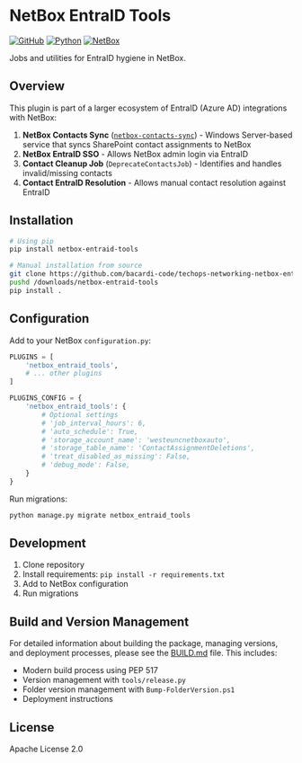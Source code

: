 # NetBox EntraID Tools
[![GitHub](https://img.shields.io/badge/GitHub-netbox--entraid--tools-blue?logo=github)](https://github.com/bacardi-code/techops-networking-netbox-entraid-tools)
[![Python](https://img.shields.io/badge/Python-3.10%2B-blue)](https://www.python.org/)
[![NetBox](https://img.shields.io/badge/NetBox-4.2.0%2B-blue)](https://github.com/netbox-community/netbox)

Jobs and utilities for EntraID hygiene in NetBox.

## Overview

This plugin is part of a larger ecosystem of EntraID (Azure AD) integrations with NetBox:

1. **NetBox Contacts Sync** ([`netbox-contacts-sync`](https://github.com/bacardi-code/techops-networking-netbox-contacts-sync)) - Windows Server-based service that syncs SharePoint contact assignments to NetBox
2. **NetBox EntraID SSO** - Allows NetBox admin login via EntraID
3. **Contact Cleanup Job** (`DeprecateContactsJob`) - Identifies and handles invalid/missing contacts
4. **Contact EntraID Resolution** - Allows manual contact resolution against EntraID

## Installation

```bash
# Using pip
pip install netbox-entraid-tools

# Manual installation from source
git clone https://github.com/bacardi-code/techops-networking-netbox-entraid-tools /downloads/netbox-entraid-tools
pushd /downloads/netbox-entraid-tools
pip install .
```

## Configuration

Add to your NetBox `configuration.py`:

```python
PLUGINS = [
    'netbox_entraid_tools',
    # ... other plugins
]

PLUGINS_CONFIG = {
    'netbox_entraid_tools': {
        # Optional settings
        # 'job_interval_hours': 6,
        # 'auto_schedule': True,
        # 'storage_account_name': 'westeuncnetboxauto',
        # 'storage_table_name': 'ContactAssignmentDeletions',
        # 'treat_disabled_as_missing': False,
        # 'debug_mode': False,
    }
}
```

Run migrations:
```bash
python manage.py migrate netbox_entraid_tools
```

## Development

1. Clone repository
2. Install requirements: `pip install -r requirements.txt`
3. Add to NetBox configuration
4. Run migrations

## Build and Version Management

For detailed information about building the package, managing versions, and deployment processes, please see the [BUILD.md](./BUILD.md) file. This includes:

- Modern build process using PEP 517
- Version management with `tools/release.py` 
- Folder version management with `Bump-FolderVersion.ps1`
- Deployment instructions

## License

Apache License 2.0
